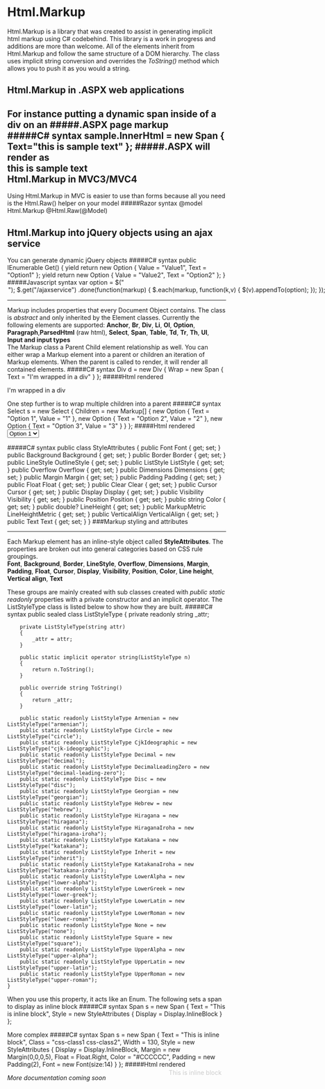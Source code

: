 Html.Markup 
==
Html.Markup is a library that was created to assist in generating implicit html markup using C\# codebehind.
This library is a work in progress and additions are more than welcome. All of the elements inherit from Html.Markup and follow the same structure of a DOM hierarchy.
The class uses implicit string conversion and overrides the *ToString()* method which allows you to push it as you would a string.

Html.Markup in .ASPX web applications
---

For instance putting a dynamic span inside of a div on an 
#####.ASPX page markup
	<div id="sample" runat="server"></div>
#####C\# syntax
	sample.InnerHtml = new Span
	{
		Text="this is sample text"
	};
#####.ASPX will render as
	<div id="sample" runat="server"><span>this is sample text</span></div>
Html.Markup in MVC3/MVC4
---
Using Html.Markup in MVC is easier to use than forms because all you need is the Html.Raw() helper on your model
#####Razor syntax
	@model Html.Markup
	@Html.Raw(@Model)

Html.Markup into jQuery objects using an ajax service
---
You can generate dynamic jQuery objects 
#####C\# syntax
	public IEnumerable<string> Get()
	{
		yield return new Option
		{
			Value = "Value1",
			Text = "Option1"
		};
		yield return new Option
		{
			Value = "Value2",
			Text = "Option2"
		};
	}
#####Javascript syntax
	var option = $("<option/>");
	$.get("/ajaxservice")
	.done(function(markup) {
		$.each(markup, function(k,v) {
			$(v).appendTo(option);
		});
	});
###Markup properties
- - -
Markup includes properties that every Document Object contains. The class is *abstract* and only inherited by the Element classes. Currently the following elements are supported:
**Anchor**,	**Br**, **Div**, **Li**, **Ol**, **Option**, **Paragraph**,**ParsedHtml** (raw html), **Select**, **Span**, **Table**, **Td**, **Tr**, **Th**, **Ul**, **Input and input types**  
The Markup class a Parent Child element relationship as well. You can either wrap a Markup element into a parent or children an iteration of Markup elements. When the parent is called to render, it will render all contained elements.
#####C\# syntax
	Div d = new Div
	{
		Wrap = new Span
		{
			Text = "I'm wrapped in a div"
		}
	};
#####Html rendered
	<div><span>I'm wrapped in a div</span></div>
  
One step further is to wrap multiple children into a parent
#####C\# syntax
	Select s = new Select
	{
		Children = new Markup[]
		{
			new Option
			{
				Text = "Option 1",
				Value = "1"
			},
			new Option
			{
				Text = "Option 2",
				Value = "2"
			},
			new Option
			{
				Text = "Option 3",
				Value = "3"
			}
		}
	};
#####Html rendered
	<select>
		<option value="1">Option 1</option>
		<option value="2">Option 2</option>
		<option value="3">Option 3</option>
	</select>
  
#####C\# syntax
	public class StyleAttributes
    {
        public Font Font { get; set; }
        public Background Background { get; set; }
        public Border Border { get; set; }
        public LineStyle OutlineStyle { get; set; }
        public ListStyle ListStyle { get; set; }
        public Overflow Overflow { get; set; }
        public Dimensions Dimensions { get; set; }
        public Margin Margin { get; set; }
        public Padding Padding { get; set; }
        public Float Float { get; set; }
        public Clear Clear { get; set; }
        public Cursor Cursor { get; set; }
        public Display Display { get; set; }
        public Visibility Visibility { get; set; }
        public Position Position { get; set; }
        public string Color { get; set; }
        public double? LineHeight { get; set; }
        public MarkupMetric LineHeightMetric { get; set; }
        public VerticalAlign VerticalAlign { get; set; }
        public Text Text { get; set; }
	}
###Markup styling and attributes
- - -
Each Markup element has an inline-style object called **StyleAttributes**. The properties are broken out into general categories based on CSS rule groupings.  
**Font**, **Background**, **Border**, **LineStyle**, **Overflow**, **Dimensions**, **Margin**, **Padding**, **Float**, **Cursor**, **Display**, **Visibility**, **Position**, **Color**, **Line height**, **Vertical align**, **Text**  
  

These groups are mainly created with sub classes created with *public static readonly* properties with a private constructor and an implicit operator. The ListStyleType class is listed below to show how they are built.
#####C\# syntax
	public sealed class ListStyleType
    {
		private readonly string _attr;

        private ListStyleType(string attr)
        {
            _attr = attr;
        }

        public static implicit operator string(ListStyleType n)
        {
            return n.ToString();
        }

        public override string ToString()
        {
            return _attr;
        }

        public static readonly ListStyleType Armenian = new ListStyleType("armenian");
        public static readonly ListStyleType Circle = new ListStyleType("circle");
        public static readonly ListStyleType CjkIdeographic = new ListStyleType("cjk-ideographic");
        public static readonly ListStyleType Decimal = new ListStyleType("decimal");
        public static readonly ListStyleType DecimalLeadingZero = new ListStyleType("decimal-leading-zero");
        public static readonly ListStyleType Disc = new ListStyleType("disc");
        public static readonly ListStyleType Georgian = new ListStyleType("georgian");
        public static readonly ListStyleType Hebrew = new ListStyleType("hebrew");
        public static readonly ListStyleType Hiragana = new ListStyleType("hiragana");
        public static readonly ListStyleType HiraganaIroha = new ListStyleType("hiragana-iroha");
        public static readonly ListStyleType Katakana = new ListStyleType("katakana");
        public static readonly ListStyleType Inherit = new ListStyleType("inherit");
        public static readonly ListStyleType KatakanaIroha = new ListStyleType("katakana-iroha");
        public static readonly ListStyleType LowerAlpha = new ListStyleType("lower-alpha");
        public static readonly ListStyleType LowerGreek = new ListStyleType("lower-greek");
        public static readonly ListStyleType LowerLatin = new ListStyleType("lower-latin");
        public static readonly ListStyleType LowerRoman = new ListStyleType("lower-roman");
        public static readonly ListStyleType None = new ListStyleType("none");
        public static readonly ListStyleType Square = new ListStyleType("square");
        public static readonly ListStyleType UpperAlpha = new ListStyleType("upper-alpha");
        public static readonly ListStyleType UpperLatin = new ListStyleType("upper-latin");
        public static readonly ListStyleType UpperRoman = new ListStyleType("upper-roman");
    }
When you use this property, it acts like an Enum. The following sets a span to display as inline block
#####C\# syntax
	Span s = new Span
	{
		Text = "This is inline block",
		Style = new StyleAttributes
		{
			Display = Display.InlineBlock
		}
	};

More complex
#####C\# syntax
	Span s = new Span
	{
		Text = "This is inline block",
		Class = "css-class1 css-class2",
		Width = 130,
		Style = new StyleAttributes
		{
			Display = Display.InlineBlock,
			Margin = new Margin(0,0,0,5),
			Float = Float.Right,
			Color = "#CCCCCC",
			Padding = new Padding(2),
			Font = new Font(size:14)
		}
	};
#####Html rendered
	<span style="font-size:14px;width:130px;margin-top:0px;margin-right:0px;margin-left:5px;margin-bottom:0px;padding:2px;float:right;display:inline-block;color:#CCCCCC" class="css-class1 css-class2">This is inline block</span>

*More documentation coming soon*